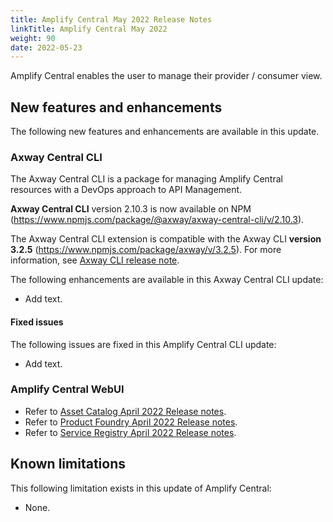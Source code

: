 ```yaml
---
title: Amplify Central May 2022 Release Notes
linkTitle: Amplify Central May 2022
weight: 90
date: 2022-05-23
---
```


Amplify Central enables the user to manage their provider / consumer view.

## New features and enhancements

The following new features and enhancements are available in this update.

### Axway Central CLI

The Axway Central CLI is a package for managing Amplify Central resources with a DevOps approach to API Management.

**Axway Central CLI** version 2.10.3 is now available on NPM (<https://www.npmjs.com/package/@axway/axway-central-cli/v/2.10.3>).

The Axway Central CLI extension is compatible with the Axway CLI **version 3.2.5** (<https://www.npmjs.com/package/axway/v/3.2.5>).
For more information, see [Axway CLI release note]([https://docs.axway.com/bundle/axwaycli-open-docs/page/docs/release_notes/3_2_5_20220511_relnote/index.html]).

The following enhancements are available in this Axway Central CLI update:

* Add text.

#### Fixed issues

The following issues are fixed in this Amplify Central CLI update:

* Add text.

### Amplify Central WebUI

* Refer to [Asset Catalog April 2022 Release notes](/docs/amplify_relnotes/20220430_catalog_relnotes).
* Refer to [Product Foundry April 2022 Release notes](/docs/amplify_relnotes/20220430_foundry_relnotes).
* Refer to [Service Registry April 2022 Release notes](/docs/amplify_relnotes/20220430_serviceregistry_relnotes).

## Known limitations

This following limitation exists in this update of Amplify Central:

* None.
